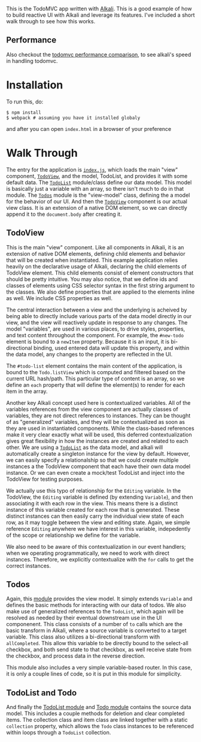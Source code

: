 This is the TodoMVC app written with [Alkali](https://github.com/kriszyp/alkali). This is a good example of how to build reactive UI with Alkali and leverage its features. I've included a short walk through to see how this works.

## Performance

Also checkout the [todomvc performance comparison](https://github.com/kriszyp/todomvc-perf-comparison/), to see alkali's speed in handling todomvc.

# Installation
To run this, do:

	$ npm install
	$ webpack # assuming you have it installed globaly

and after you can open `index.html` in a browser of your preference


# Walk Through
The entry for the application is [`index.js`](src/index.js), which loads the main "view" component, [`TodoView`](src/TodoView.js), and the model, TodoList, and provides it with some default data. The [`TodoList`](src/TodoList.js) module/class define our data model. This model is basically just a variable with an array, so there isn't much to do in that module. The [`Todos`](src/Todos.js) module is the "view-model" class, defining the a model for the behavior of our UI. And then the [`TodoView`](src/TodoView.js) component is our actual view class. It is an extension of a native DOM element, so we can directly append it to the `document.body` after creating it.

## TodoView
This is the main "view" component. Like all components in Alkali, it is an extension of native DOM elements, defining child elements and behavior that will be created when instantiated. This example application relies heavily on the declarative usage of Alkali, declaring the child elements of TodoView element. This child elements consist of element constructors that should be pretty intuitive. You may also notice, that we define ids and classes of elements using CSS selector syntax in the first string argument to the classes. We also define properties that are applied to the elements inline as well. We include CSS properties as well.

The central interaction between a view and the underlying is acheived by being able to directly include various parts of the data model directly in our view, and the view will reactively update in response to any changes. The model "variables", are used in various places, to drive styles, properties, and text content throughout the component. For example, the `#new-todo` element is bound to a `newItem` property. Because it is an input, it is bi-directional binding, used entered data will update this property, and within the data model, any changes to the property are reflected in the UI.

The `#todo-list` element contains the main content of the application, is bound to the `Todo.listView` which is computed and filtered based on the current URL hash/path. This particular type of content is an array, so we define an `each` property that will define the element(s) to render for each item in the array.

Another key Alkali concept used here is contextualized variables. All of the variables references from the view component are actually classes of variables, they are not direct references to instances. They can be thought of as "generalized" variables, and they will be contextualized as soon as they are used in instantiated components. While the class-based references make it very clear exactly what will be used, this deferred contextualization gives great flexibility in how the instances are created and related to each other. We are using a [`TodoList`](src/TodoList.js) as the data model, and alkali will automatically create a singleton instance for the view by default. However, we can easily specify a relationalship so that we could create multiple instances a the TodoView component that each have their own data model instance. Or we can even create a mock/test TodoList and inject into the TodoView for testing purposes.

We actually use this typo of relationship for the `Editing` variable. In the TodoView, the `Editing` variable is defined (by extending `Variable`), and then associating it with each row in the view. This means there is a distinct instance of this variable created for each row that is generated. These distinct instances can then easily carry the individual view state of each row, as it may toggle between the view and editing state. Again, we simple reference `Editing` anywhere we have interest in this variable, indepedently of the scope or relationship we define for the variable.

We also need to be aware of this contextualization in our event handlers; when we operating programmatically, we need to work with direct instances. Therefore, we explicitly contextualize with the `for` calls to get the correct instances.

## Todos
Again, this [module](src/Todos.js) provides the view model. It simply extends `Variable` and defines the basic methods for interacting with our data of todos. We also make use of generalized references to the `TodoList`, which again will be resolved as needed by their eventual downstream use in the UI componenent. This class consists of a number of `to` calls which are the basic transform in Alkali, where a source variable is converted to a target variable. This class also utilizes a bi-directional transform with `allCompleted`. This allow this variable to be directly bound to the select-all checkbox, and both send state to that checkbox, as well receive state from the checkbox, and process data in the reverse direction.

This module also includes a very simple variable-based router. In this case, it is only a couple lines of code, so it is put in this module for simplicity.

## TodoList and Todo
And finally the [TodoList module](src/TodoList.js) and [Todo module](src/Todo.js) contains the source data model. This includes a couple methods for deletion and clear completed items. The collection class and item class are linked together with a static `collection` property, which allows the `Todo` class instances to be referenced within loops through a `TodoList` collection.
